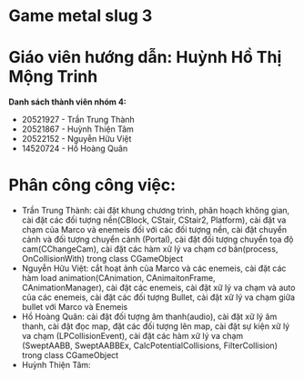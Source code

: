 # Game metal slug 3
# Giáo viên hướng dẫn: Huỳnh Hồ Thị Mộng Trinh
**Danh sách thành viên nhóm 4:**
- 20521927 - Trần Trung Thành 
- 20521867 - Huỳnh Thiện Tâm
- 20522152 - Nguyễn Hữu Việt
- 14520724 - Hồ Hoàng Quân
# Phân công công việc:
- Trần Trung Thành: cài đặt khung chương trình, phân hoạch không gian, cài đặt các đối tượng nền(CBlock, CStair, CStair2, Platform), cài đặt va chạm của Marco và enemeis đối với các đối tượng nền, cài đặt chuyển cảnh và đối tượng chuyển cảnh (Portal), cài đặt đối tượng chuyển tọa độ cam(CChangeCam), cài đặt các hàm xữ lý va chạm cơ bản(process, OnCollisionWith) trong class CGameObject
- Nguyễn Hữu Việt: cắt hoạt ảnh của Marco và các enemeis, cài đặt các hàm load animation(CAnimation, CAnimaitonFrame, CAnimationManager), cài đặt các enemeis, cài đặt xữ lý va chạm và auto của các enemeis, cài đặt các đối tượng Bullet, cài đặt xữ lý va chạm giữa bullet với Marco và Enemeis
- Hồ Hoàng Quân: cài đặt đối tượng âm thanh(audio), cài đặt xữ lý âm thanh, cài đặt đọc map, đặt các đối tượng lên map, cài đặt sự kiện xữ lý va chạm (LPCollisionEvent), cài đặt các hàm xữ lý va chạm (SweptAABB, SweptAABBEx, CalcPotentialCollisions, FilterCollision) trong class CGameObject
- Huỳnh Thiện Tâm: 
